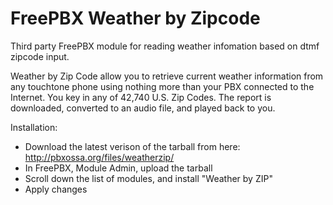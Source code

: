 FreePBX Weather by Zipcode
==========================

Third party FreePBX module for reading weather infomation based on dtmf zipcode input.

Weather by Zip Code allow you to retrieve current weather information from any touchtone phone using nothing more than your PBX connected to the Internet. You key in any of 42,740 U.S. Zip Codes. The report is downloaded, converted to an audio file, and played back to you.

Installation:
* Download the latest verison of the tarball from here: http://pbxossa.org/files/weatherzip/
* In FreePBX, Module Admin, upload the tarball
* Scroll down the list of modules, and install "Weather by ZIP"
* Apply changes